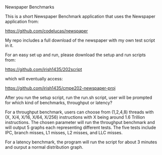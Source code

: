 Newspaper Benchmarks

This is a short Newspaper Benchmark application that uses the Newspaper application from:

https://github.com/codelucas/newspaper

My repo includes a full download of the newspaper with my own test script in it.

For an easy set up and run, please download the setup and run scripts from:

https://github.com/irish1435/202script

which will eventually access:

https://github.com/irish1435/cmpe202-newspaper-proj

After you run the setup script, run the run.sh script, user will be prompted for which kind of benchmarks, throughput or latency? 

For a throughput benchmark, users can choose from (1,2,4,8) threads with (X, X/4, X/16, X/64, X/256) instructions with X being around 1.6 Trillion instructions. The chosen parameter will run the throughput benchmark and will output 5 graphs each representing different tests. The five tests include IPC, branch misses, L1 misses, L2 misses, and LLC misses. 

For a latency benchmark, the program will run the script for about 3 minutes and ourput a normal distribution graph. 